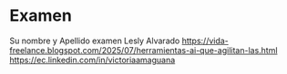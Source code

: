# Examen
Su nombre y Apellido examen
Lesly Alvarado 
https://vida-freelance.blogspot.com/2025/07/herramientas-ai-que-agilitan-las.html
https://ec.linkedin.com/in/victoriaamaguana
